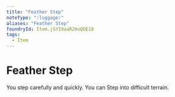 ```yaml
---
title: "Feather Step"
noteType: ":luggage:"
aliases: "Feather Step"
foundryId: Item.jSYI9aaR2HoQOE18
tags:
  - Item
---
```


# Feather Step

You step carefully and quickly. You can Step into difficult terrain.
